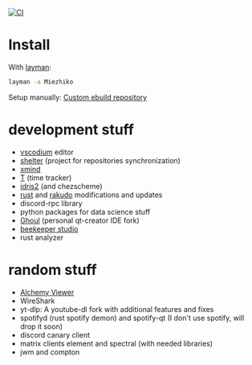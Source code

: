 [![CI](https://github.com/Miezhiko/Overlay/actions/workflows/repoman.yml/badge.svg)](https://github.com/Miezhiko/Overlay/actions/workflows/repoman.yml)

# Install

With [layman](https://wiki.gentoo.org/wiki/Layman):

```sh
layman -a Miezhiko
```

Setup manually: [Custom ebuild repository](https://wiki.gentoo.org/wiki/Custom_ebuild_repository)


# development stuff

 - [vscodium](https://vscodium.com/) editor
 - [shelter](https://github.com/Miezhiko/Shelter) (project for repositories synchronization)
 - [xmind](https://www.xmind.net)
 - [T](https://github.com/Miezhiko/T) (time tracker)
 - [idris2](https://www.idris-lang.org/) (and chezscheme)
 - [rust](https://www.rust-lang.org) and [rakudo](https://rakudo.org) modifications and updates
 - discord-rpc library
 - python packages for data science stuff
 - [Ghoul](https://github.com/Miezhiko/Ghoul) (personal qt-creator IDE fork)
 - [beekeeper studio](https://www.beekeeperstudio.io)
 - rust analyzer

# random stuff

 - [Alchemy Viewer](https://alchemyviewer.org)
 - WireShark
 - yt-dlp: A youtube-dl fork with additional features and fixes
 - spotifyd (rust spotify demon) and spotify-qt (I don't use spotify, will drop it soon)
 - discord canary client
 - matrix clients element and spectral (with needed libraries)
 - jwm and compton
